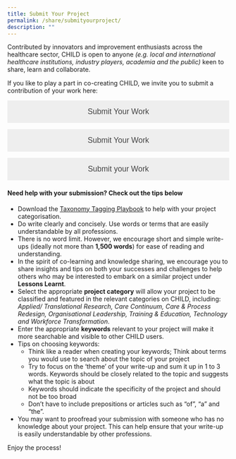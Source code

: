 ```yaml
---
title: Submit Your Project
permalink: /share/submityourproject/
description: ""
---
```

Contributed by innovators and improvement enthusiasts across the healthcare sector, CHILD is open to anyone <em>(e.g. local and international healthcare institutions, industry players, academia and the public) </em>  keen to share, learn and collaborate. 

If you like to play a part in co-creating CHILD, we invite you to submit a contribution of your work here:  

<style>
.button {
  background-color: #eee;
  color: #444;
  cursor: pointer;
  padding: 15px;
  width: 100%;
  border: none;
  outline: none;
  font-size: 1.25em;
  transition: 0.4s;
	text-align: center;
}

.active, .button:hover {
  background-color: #ccc; 
}

.panel {
  padding: 0 18px;
  display: none;
  background-color: white;
  overflow: hidden;
}
</style>




<a href="https://form.gov.sg/649979f07e18e300125c61b2" target="_blank"><button class="button button1">Submit Your Work</button></a>

<form action="https://form.gov.sg/649979f07e18e300125c61b2">
    <input type="button" class="button button1" value="Submit Your Work">
</form>
<button class="button button1" target="_blank">Submit your Work
</button>


#### **Need help with your submission? Check out the tips below**

* Download the <a href="/files/child_taxonomy%20tagging%20playbook_wef%20fy23.pdf" download="">Taxonomy Tagging Playbook</a> to help with your project categorisation. 
* Do write clearly and concisely. Use words or terms that are easily understandable by all professions.
* There is no word limit. However, we encourage short and simple write-ups (ideally not more than **1,500 words**) for ease of reading and understanding. 
* In the spirit of co-learning and knowledge sharing, we encourage you to share insights and tips on both your successes and challenges to help others who may be interested to embark on a similar project under **Lessons Learnt**.
* Select the appropriate **project category** will allow your project to be classified and featured in the relevant categories on CHILD, including: *Applied/ Translational Research, Care Continuum, Care &amp; Process Redesign, Organisational Leadership, Training &amp; Education, Technology and Workforce Transformation*.
* Enter the appropriate **keywords** relevant to your project will make it more searchable and visible to other CHILD users. 
* Tips on choosing keywords: 
	* Think like a reader when creating your keywords; Think about terms you would use to search about the topic of your project
	* Try to focus on the ‘theme’ of your write-up and sum it up in 1 to 3 words. Keywords should be closely related to the topic and suggests what the topic is about 
	* Keywords should indicate the specificity of the project and should not be too broad
	* Don’t have to include prepositions or articles such as “of”, “a” and “the”.
* You may want to proofread your submission with someone who has no knowledge about your project. This can help ensure that your write-up is easily understandable by other professions.

Enjoy the process!